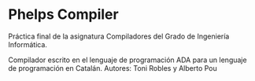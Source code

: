 Phelps Compiler
==============
Práctica final de la asignatura Compiladores del Grado de Ingeniería Informática.

Compilador escrito en el lenguaje de programación ADA para un lenguaje de programación en Catalán.
Autores: Toni Robles y Alberto Pou
